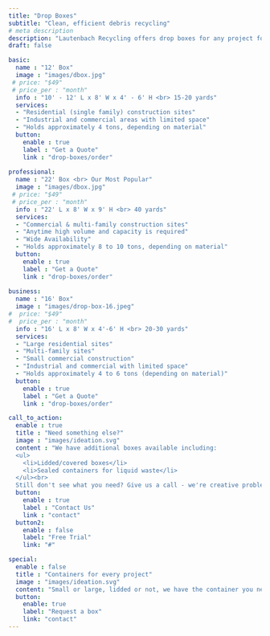 ```yaml
---
title: "Drop Boxes"
subtitle: "Clean, efficient debris recycling"
# meta description
description: "Lautenbach Recycling offers drop boxes for any project for clean, efficient debris recycling"
draft: false

basic:
  name : "12' Box"
  image : "images/dbox.jpg"
 # price: "$49"
 # price_per : "month"
  info : "10' - 12' L x 8' W x 4' - 6' H <br> 15-20 yards"
  services:
  - "Residential (single family) construction sites"
  - "Industrial and commercial areas with limited space"
  - "Holds approximately 4 tons, depending on material"
  button:
    enable : true
    label : "Get a Quote"
    link : "drop-boxes/order"
    
professional:
  name : "22' Box <br> Our Most Popular"
  image : "images/dbox.jpg"
 # price: "$49"
 # price_per : "month"
  info : "22' L x 8' W x 9' H <br> 40 yards"
  services:
  - "Commercial & multi-family construction sites"
  - "Anytime high volume and capacity is required"
  - "Wide Availability"
  - "Holds approximately 8 to 10 tons, depending on material"
  button:
    enable : true
    label : "Get a Quote"
    link : "drop-boxes/order"
    
business:
  name : "16' Box"
  image : "images/drop-box-16.jpeg"
#  price: "$49"
#  price_per : "month"
  info : "16' L x 8' W x 4'-6' H <br> 20-30 yards"
  services:
  - "Large residential sites"
  - "Multi-family sites"
  - "Small commercial construction"
  - "Industrial and commercial with limited space"
  - "Holds approximately 4 to 6 tons (depending on material)"
  button:
    enable : true
    label : "Get a Quote"
    link : "drop-boxes/order"

call_to_action:
  enable : true
  title : "Need something else?"
  image : "images/ideation.svg"
  content : "We have additional boxes available including:
  <ul>
    <li>Lidded/covered boxes</li>
    <li>Sealed containers for liquid waste</li>
  </ul><br>
  Still don't see what you need? Give us a call - we're creative problem solvers and love a good challenge."
  button:
    enable : true
    label : "Contact Us"
    link : "contact"
  button2:
    enable : false
    label: "Free Trial"
    link: "#"

special:
  enable : false
  title : "Containers for every project"
  image : "images/ideation.svg"
  content: "Small or large, lidded or not, we have the container you need for your next project. "
  button:
    enable: true
    label: "Request a box"
    link: "contact"
---
```

